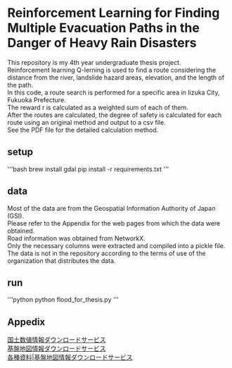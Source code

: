 # Reinforcement Learning for Finding Multiple Evacuation Paths in the Danger of Heavy Rain Disasters

This repository is my 4th year undergraduate thesis project.  
Reinforcement learning Q-lerning is used to find a route considering the distance from the river, landslide hazard areas, elevation, and the length of the path.  
In this code, a route search is performed for a specific area in Iizuka City, Fukuoka Prefecture.  
The reward r is calculated as a weighted sum of each of them.  
After the routes are calculated, the degree of safety is calculated for each route using an original method and output to a csv file.  
See the PDF file for the detailed calculation method.  

## setup
'''bash
brew install gdal
pip install -r requirements.txt
'''

## data
Most of the data are from the Geospatial Information Authority of Japan (GSI).  
Please refer to the Appendix for the web pages from which the data were obtained.  
Road information was obtained from NetworkX.  
Only the necessary columns were extracted and compiled into a pickle file.  
The data is not in the repository according to the terms of use of the organization that distributes the data.  

## run
'''python
python flood_for_thesis.py
'''

## Appedix
[国土数値情報ダウンロードサービス](https://nlftp.mlit.go.jp/ksj/)  
[基盤地図情報ダウンロードサービス](https://fgd.gsi.go.jp/download/mapGis.php?tab=dem)  
[各種資料|基盤地図情報ダウンロードサービス](https://fgd.gsi.go.jp/download/documents.html)  